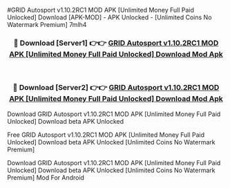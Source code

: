 #GRID Autosport v1.10.2RC1 MOD APK [Unlimited Money Full Paid Unlocked] Download [APK-MOD] - APK Unlocked - [Unlimited Coins No Watermark Premium] 7mlh4



<div align="center">

<h3>🔴 Download [Server1] 👉👉 <a href="https://momento.my/?title=GRID_Autosport_v1.10.2RC1_MOD_APK_[Unlimited_Money_Full_Paid_Unlocked]_Download">GRID Autosport v1.10.2RC1 MOD APK [Unlimited Money Full Paid Unlocked] Download Mod Apk</a></h3><br>

<h3>🔴 Download [Server2] 👉👉 <a href="https://momento.my/?title=GRID_Autosport_v1.10.2RC1_MOD_APK_[Unlimited_Money_Full_Paid_Unlocked]_Download">GRID Autosport v1.10.2RC1 MOD APK [Unlimited Money Full Paid Unlocked] Download Mod Apk</a></h3>
</div>



Download GRID Autosport v1.10.2RC1 MOD APK [Unlimited Money Full Paid Unlocked] Download beta APK Unlocked

Free GRID Autosport v1.10.2RC1 MOD APK [Unlimited Money Full Paid Unlocked] Download beta APK Unlocked [Unlimited Coins No Watermark Premium]

Download GRID Autosport v1.10.2RC1 MOD APK [Unlimited Money Full Paid Unlocked] Download beta APK Unlocked [Unlimited Coins No Watermark Premium] Mod For Android
